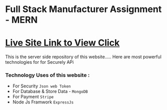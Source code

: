 # Full Stack Manufacturer Assignment - MERN 
# [Live Site Link to View Click](https://tools-manufacture.web.app/)

This is the server side repository of this website..... 
Here are most powerful technologies for for Securely APi 
### Technology Uses of this website : 

- For Security `Json web Token` 
- For Database & Store Data - `MongoDB`
- For Payment `Stripe`
- Node Js Framwork `ExpressJs`
